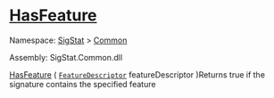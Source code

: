 # [HasFeature](./Signature-100663443.md)

Namespace: [SigStat]() > [Common](./../README.md)

Assembly: SigStat.Common.dll

[HasFeature](./Signature-100663443.md) ( [`FeatureDescriptor`](./../FeatureDescriptor.md) featureDescriptor )Returns true if the signature contains the specified feature
